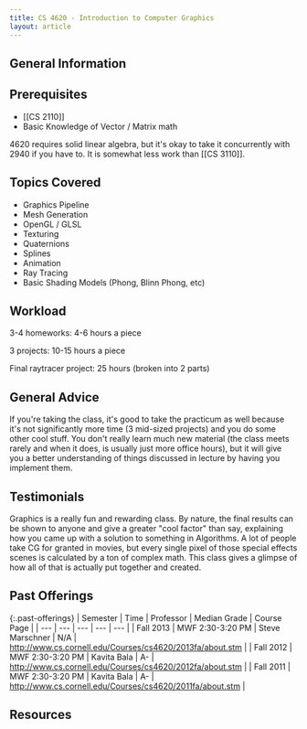 ```yaml
---
title: CS 4620 - Introduction to Computer Graphics
layout: article
---
```


## General Information

## Prerequisites

- [[CS 2110]]
- Basic Knowledge of Vector / Matrix math

4620 requires solid linear algebra, but it's okay to take it concurrently with 2940 if you have to. It is somewhat less work than [[CS 3110]].

## Topics Covered

 - Graphics Pipeline
 - Mesh Generation
 - OpenGL / GLSL
 - Texturing
 - Quaternions
 - Splines
 - Animation
 - Ray Tracing
 - Basic Shading Models (Phong, Blinn Phong, etc)

## Workload

3-4 homeworks: 4-6 hours a piece

3 projects: 10-15 hours a piece

Final raytracer project: 25 hours (broken into 2 parts)

## General Advice

If you're taking the class, it's good to take the practicum as well because it's not significantly more time (3 mid-sized projects) and you do some other cool stuff. You don't really learn much new material (the class meets rarely and when it does, is usually just more office hours), but it will give you a better understanding of things discussed in lecture by having you implement them.

## Testimonials

Graphics is a really fun and rewarding class. By nature, the final results can be shown to anyone and give a greater "cool factor" than say, explaining how you came up with a solution to something in Algorithms. A lot of people take CG for granted in movies, but every single pixel of those special effects scenes is calculated by a ton of complex math. This class gives a glimpse of how all of that is actually put together and created.

## Past Offerings

{:.past-offerings}
| Semester | Time | Professor | Median Grade | Course Page |
| --- | --- | --- | --- | --- |
| Fall 2013 | MWF 2:30-3:20 PM | Steve Marschner | N/A | <http://www.cs.cornell.edu/Courses/cs4620/2013fa/about.stm> |
| Fall 2012 | MWF 2:30-3:20 PM | Kavita Bala | A- | <http://www.cs.cornell.edu/Courses/cs4620/2012fa/about.stm> |
| Fall 2011 | MWF 2:30-3:20 PM | Kavita Bala | A- | <http://www.cs.cornell.edu/Courses/cs4620/2011fa/about.stm> |

## Resources
